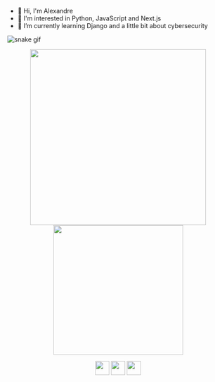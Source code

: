 - 👋 Hi, I'm Alexandre
- 👀 I'm interested in Python, JavaScript and Next.js
- 🌱 I’m currently learning Django and a little bit about cybersecurity

![snake gif](https://github.com/Zander404/Zander404/blob/output/github-contribution-grid-snake.svg)
 <div align="center">
    <a href="https://github.com/Zander404">
    <img width="400rem" align="center"src="https://github-readme-stats.vercel.app/api?username=Zander404&show_icons=true&theme=monokai&hide=prs&include_all_commits=true&count_private=true&hide_border=true&custom_title=My GitHub Stats"/>
    <img width="295rem" align="center" src="https://github-readme-stats.vercel.app/api/top-langs/?username=Zander404&layout=compact&langs_count=6&theme=monokai&hide_border=true"/>
  </div>

<p align="center"> <a href="https://www.github.com/Zander404" target="_blank" rel="noreferrer"><img src="https://raw.githubusercontent.com/danielcranney/readme-generator/main/public/icons/socials/github.svg" width="32" height="32" /></a> <a href="http://www.instagram.com/xandy_tradicional" target="_blank" rel="noreferrer"><img src="https://raw.githubusercontent.com/danielcranney/readme-generator/main/public/icons/socials/instagram.svg" width="32" height="32" /></a> <a href="https://www.linkedin.com/in/alexandre-arthur-30" target="_blank" rel="noreferrer"><img src="https://raw.githubusercontent.com/danielcranney/readme-generator/main/public/icons/socials/linkedin.svg" width="32" height="32" /></a> 
